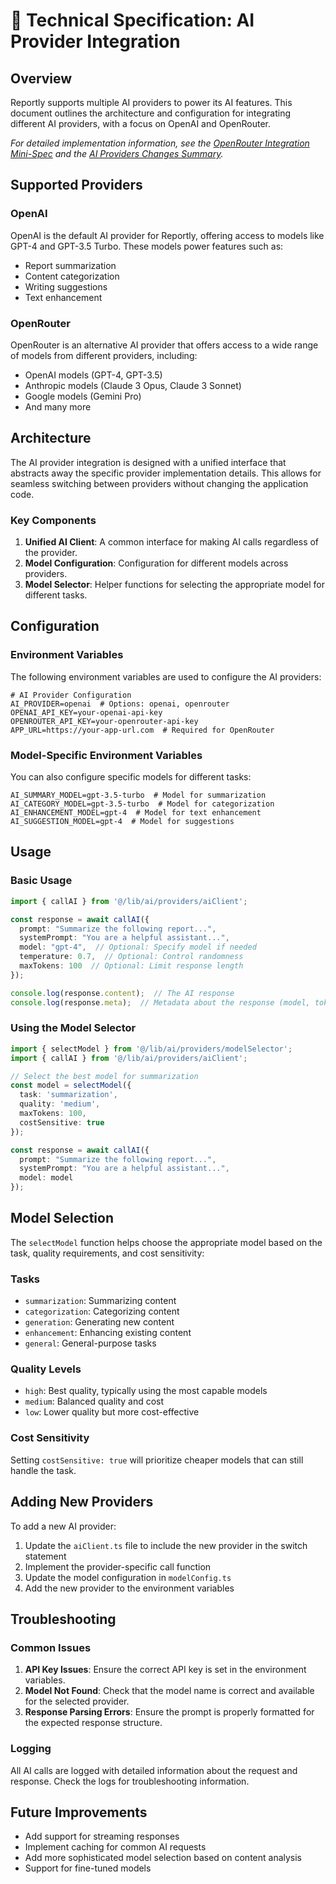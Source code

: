 # 🧠 Technical Specification: AI Provider Integration

## Overview

Reportly supports multiple AI providers to power its AI features. This document outlines the architecture and configuration for integrating different AI providers, with a focus on OpenAI and OpenRouter.

*For detailed implementation information, see the [OpenRouter Integration Mini-Spec](./openrouter-integration.md) and the [AI Providers Changes Summary](../../implementation/changes/ai-providers.md).*

## Supported Providers

### OpenAI

OpenAI is the default AI provider for Reportly, offering access to models like GPT-4 and GPT-3.5 Turbo. These models power features such as:

- Report summarization
- Content categorization
- Writing suggestions
- Text enhancement

### OpenRouter

OpenRouter is an alternative AI provider that offers access to a wide range of models from different providers, including:

- OpenAI models (GPT-4, GPT-3.5)
- Anthropic models (Claude 3 Opus, Claude 3 Sonnet)
- Google models (Gemini Pro)
- And many more

## Architecture

The AI provider integration is designed with a unified interface that abstracts away the specific provider implementation details. This allows for seamless switching between providers without changing the application code.

### Key Components

1. **Unified AI Client**: A common interface for making AI calls regardless of the provider.
2. **Model Configuration**: Configuration for different models across providers.
3. **Model Selector**: Helper functions for selecting the appropriate model for different tasks.

## Configuration

### Environment Variables

The following environment variables are used to configure the AI providers:

```
# AI Provider Configuration
AI_PROVIDER=openai  # Options: openai, openrouter
OPENAI_API_KEY=your-openai-api-key
OPENROUTER_API_KEY=your-openrouter-api-key
APP_URL=https://your-app-url.com  # Required for OpenRouter
```

### Model-Specific Environment Variables

You can also configure specific models for different tasks:

```
AI_SUMMARY_MODEL=gpt-3.5-turbo  # Model for summarization
AI_CATEGORY_MODEL=gpt-3.5-turbo  # Model for categorization
AI_ENHANCEMENT_MODEL=gpt-4  # Model for text enhancement
AI_SUGGESTION_MODEL=gpt-4  # Model for suggestions
```

## Usage

### Basic Usage

```typescript
import { callAI } from '@/lib/ai/providers/aiClient';

const response = await callAI({
  prompt: "Summarize the following report...",
  systemPrompt: "You are a helpful assistant...",
  model: "gpt-4",  // Optional: Specify model if needed
  temperature: 0.7,  // Optional: Control randomness
  maxTokens: 100  // Optional: Limit response length
});

console.log(response.content);  // The AI response
console.log(response.meta);  // Metadata about the response (model, tokens, etc.)
```

### Using the Model Selector

```typescript
import { selectModel } from '@/lib/ai/providers/modelSelector';
import { callAI } from '@/lib/ai/providers/aiClient';

// Select the best model for summarization
const model = selectModel({
  task: 'summarization',
  quality: 'medium',
  maxTokens: 100,
  costSensitive: true
});

const response = await callAI({
  prompt: "Summarize the following report...",
  systemPrompt: "You are a helpful assistant...",
  model: model
});
```

## Model Selection

The `selectModel` function helps choose the appropriate model based on the task, quality requirements, and cost sensitivity:

### Tasks

- `summarization`: Summarizing content
- `categorization`: Categorizing content
- `generation`: Generating new content
- `enhancement`: Enhancing existing content
- `general`: General-purpose tasks

### Quality Levels

- `high`: Best quality, typically using the most capable models
- `medium`: Balanced quality and cost
- `low`: Lower quality but more cost-effective

### Cost Sensitivity

Setting `costSensitive: true` will prioritize cheaper models that can still handle the task.

## Adding New Providers

To add a new AI provider:

1. Update the `aiClient.ts` file to include the new provider in the switch statement
2. Implement the provider-specific call function
3. Update the model configuration in `modelConfig.ts`
4. Add the new provider to the environment variables

## Troubleshooting

### Common Issues

1. **API Key Issues**: Ensure the correct API key is set in the environment variables.
2. **Model Not Found**: Check that the model name is correct and available for the selected provider.
3. **Response Parsing Errors**: Ensure the prompt is properly formatted for the expected response structure.

### Logging

All AI calls are logged with detailed information about the request and response. Check the logs for troubleshooting information.

## Future Improvements

- Add support for streaming responses
- Implement caching for common AI requests
- Add more sophisticated model selection based on content analysis
- Support for fine-tuned models
